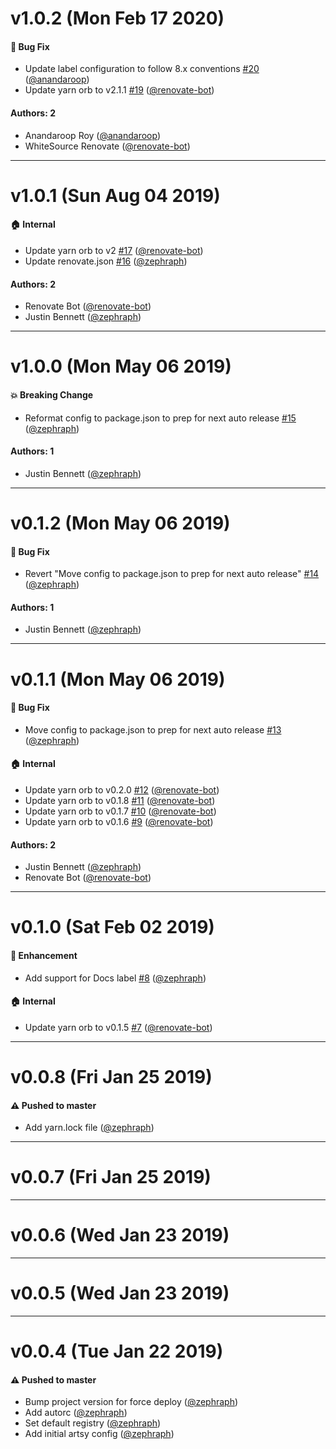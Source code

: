 # v1.0.2 (Mon Feb 17 2020)

#### 🐛  Bug Fix

- Update label configuration to follow 8.x conventions [#20](https://github.com/artsy/auto-config/pull/20) ([@anandaroop](https://github.com/anandaroop))
- Update yarn orb to v2.1.1 [#19](https://github.com/artsy/auto-config/pull/19) ([@renovate-bot](https://github.com/renovate-bot))

#### Authors: 2

- Anandaroop Roy ([@anandaroop](https://github.com/anandaroop))
- WhiteSource Renovate ([@renovate-bot](https://github.com/renovate-bot))

---

# v1.0.1 (Sun Aug 04 2019)

#### 🏠  Internal

- Update yarn orb to v2 [#17](https://github.com/artsy/auto-config/pull/17) ([@renovate-bot](https://github.com/renovate-bot))
- Update renovate.json [#16](https://github.com/artsy/auto-config/pull/16) ([@zephraph](https://github.com/zephraph))

#### Authors: 2

- Renovate Bot ([@renovate-bot](https://github.com/renovate-bot))
- Justin Bennett ([@zephraph](https://github.com/zephraph))

---

# v1.0.0 (Mon May 06 2019)

#### 💥  Breaking Change

- Reformat config to package.json to prep for next auto release [#15](https://github.com/artsy/auto-config/pull/15) ([@zephraph](https://github.com/zephraph))

#### Authors: 1

- Justin Bennett ([@zephraph](https://github.com/zephraph))

---

# v0.1.2 (Mon May 06 2019)

#### 🐛  Bug Fix

- Revert "Move config to package.json to prep for next auto release" [#14](https://github.com/artsy/auto-config/pull/14) ([@zephraph](https://github.com/zephraph))

#### Authors: 1

- Justin Bennett ([@zephraph](https://github.com/zephraph))

---

# v0.1.1 (Mon May 06 2019)

#### 🐛  Bug Fix

- Move config to package.json to prep for next auto release [#13](https://github.com/artsy/auto-config/pull/13) ([@zephraph](https://github.com/zephraph))

#### 🏠  Internal

- Update yarn orb to v0.2.0 [#12](https://github.com/artsy/auto-config/pull/12) ([@renovate-bot](https://github.com/renovate-bot))
- Update yarn orb to v0.1.8 [#11](https://github.com/artsy/auto-config/pull/11) ([@renovate-bot](https://github.com/renovate-bot))
- Update yarn orb to v0.1.7 [#10](https://github.com/artsy/auto-config/pull/10) ([@renovate-bot](https://github.com/renovate-bot))
- Update yarn orb to v0.1.6 [#9](https://github.com/artsy/auto-config/pull/9) ([@renovate-bot](https://github.com/renovate-bot))

#### Authors: 2

- Justin Bennett ([@zephraph](https://github.com/zephraph))
- Renovate Bot ([@renovate-bot](https://github.com/renovate-bot))

---

# v0.1.0 (Sat Feb 02 2019)

#### 🚀  Enhancement

- Add support for Docs label [#8](https://github.com/artsy/auto-config/pull/8) ([@zephraph](https://github.com/zephraph))

#### 🏠  Internal

- Update yarn orb to v0.1.5 [#7](https://github.com/artsy/auto-config/pull/7) ([@renovate-bot](https://github.com/renovate-bot))

---

# v0.0.8 (Fri Jan 25 2019)

#### ⚠️  Pushed to master

- Add yarn.lock file  ([@zephraph](https://github.com/zephraph))

---

# v0.0.7 (Fri Jan 25 2019)



---

# v0.0.6 (Wed Jan 23 2019)



---

# v0.0.5 (Wed Jan 23 2019)



---

# v0.0.4 (Tue Jan 22 2019)

#### ⚠️  Pushed to master

- Bump project version for force deploy
  ([@zephraph](https://github.com/zephraph))
- Add autorc
  ([@zephraph](https://github.com/zephraph))
- Set default registry
  ([@zephraph](https://github.com/zephraph))
- Add initial artsy config
  ([@zephraph](https://github.com/zephraph))